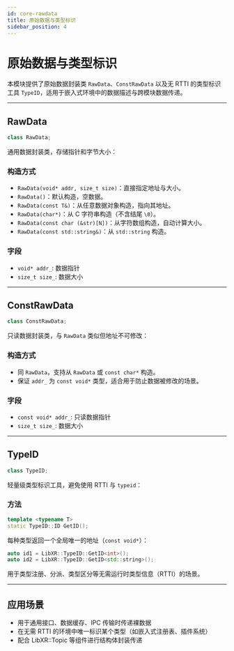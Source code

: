 ```yaml
---
id: core-rawdata
title: 原始数据与类型标识
sidebar_position: 4
---
```


# 原始数据与类型标识

本模块提供了原始数据封装类 `RawData`、`ConstRawData` 以及无 RTTI 的类型标识工具 `TypeID`，适用于嵌入式环境中的数据描述与跨模块数据传递。

---

## RawData

```cpp
class RawData;
```

通用数据封装类，存储指针和字节大小：

### 构造方式

- `RawData(void* addr, size_t size)`：直接指定地址与大小。
- `RawData()`：默认构造，空数据。
- `RawData(const T&)`：从任意数据对象构造，指向其地址。
- `RawData(char*)`：从 C 字符串构造（不含结尾 `\0`）。
- `RawData(const char (&str)[N])`：从字符数组构造，自动计算大小。
- `RawData(const std::string&)`：从 `std::string` 构造。

### 字段

- `void* addr_`: 数据指针
- `size_t size_`: 数据大小

---

## ConstRawData

```cpp
class ConstRawData;
```

只读数据封装类，与 `RawData` 类似但地址不可修改：

### 构造方式

- 同 `RawData`，支持从 `RawData` 或 `const char*` 构造。
- 保证 `addr_` 为 `const void*` 类型，适合用于防止数据被修改的场景。

### 字段

- `const void* addr_`: 只读数据指针
- `size_t size_`: 数据大小

---

## TypeID

```cpp
class TypeID;
```

轻量级类型标识工具，避免使用 RTTI 与 `typeid`：

### 方法

```cpp
template <typename T>
static TypeID::ID GetID();
```

每种类型返回一个全局唯一的地址（`const void*`）：

```cpp
auto id1 = LibXR::TypeID::GetID<int>();
auto id2 = LibXR::TypeID::GetID<std::string>();
```

用于类型注册、分派、类型区分等无需运行时类型信息（RTTI）的场景。

---

## 应用场景

- 用于通用接口、数据缓存、IPC 传输时传递裸数据
- 在无需 RTTI 的环境中唯一标识某个类型（如嵌入式注册表、插件系统）
- 配合 LibXR::Topic 等组件进行结构体封装传递

